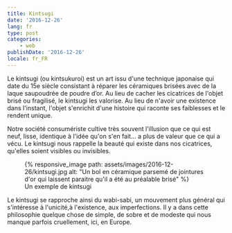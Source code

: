 ```yaml
---
title: Kintsugi
date: '2016-12-26'
lang: fr
type: post
categories:
    - web
publishDate: '2016-12-26'
locale: fr_FR
---
```


Le <span lang="ja">kintsugi</span> (ou <span lang="ja">kintsukuroi</span>) est un art issu d'une technique japonaise qui date du 15e siècle consistant à réparer les céramiques brisées avec de la laque saupoudrée de poudre d’or. Au lieu de cacher les cicatrices de l'objet brisé ou fragilisé, le <span lang="ja">kintsugi</span> les valorise. Au lieu de n'avoir une existence dans l'instant, l'objet s'enrichit d'une histoire qui raconte ses faiblesses et le rendent unique.

Notre société consumériste cultive très souvent l'illusion que ce qui est neuf, lisse, identique à l'idée qu'on s'en fait… a plus de valeur que ce qui a vécu. Le <span lang="ja">kintsugi</span> nous rappelle la beauté qui existe dans nos cicatrices, qu'elles soient visibles ou invisibles.

<figure>
      {% responsive_image path: assets/images/2016-12-26/kintsugi.jpg alt: "Un bol en céramique parsemé de jointures d'or qui laissent paraitre qu'il a été au préalable brisé" %}
  <figcaption>Un exemple de <span lang="ja">kintsugi</span></figcaption>
</figure>

Le <span lang="ja">kintsugi</span> se rapproche ainsi du <span lang="ja">wabi-sabi</span>, un mouvement plus général qui s'intéresse à l'unicité,à l'existence, aux imperfections. Il y a dans cette philosophie quelque chose de simple, de sobre et de modeste qui nous manque parfois cruellement, ici, en Europe.
